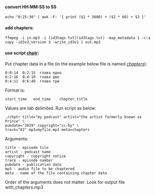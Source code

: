 #### convert HH:MM:SS to SS
    echo "0:25:30" | awk -F: '{ print ($1 * 3600) + ($2 * 60) + $3 }'

#### add chapters:
    ffmpeg -i in.mp3 -i [id3tags.txt](id3tags.txt) -map_metadata 1 -c:a copy -id3v2_version 3 -write_id3v1 1 out.mp3

#### use script [chptr](chptr):

Put chapter data in a file (in the example below file is named
_[chapters](chapters)_):

    0:0:14  0:2:15  глава едно
    0:2:16  0:4:10  глава две
    0:4:11  0:6:40  глава три

Format is:

    start_time   end_time    chapter_title

Values are *tab* delimited.
Run script as below:

    ./chptr title="my podcast" artist="the artist formerly known as Prince" \
    pubdate="2019" copyright="cc-by" \
    track="02" mp3=myfile.mp3 meta=chapters
    
Arguments:

    title - episode tile
    artist - podcast name
    copyright - copyright notice 
    track - episode number
    pubdate - publication date
    mp3 - audio file to be chaptered
    meta - name of the file containing chapter data

Order of the arguments does not matter.
Look for output file with_chapters.mp3

   
